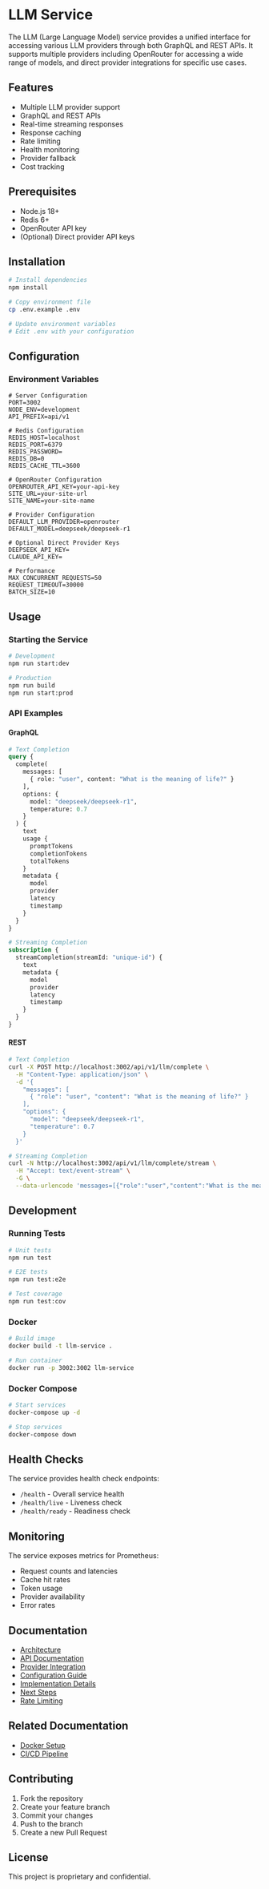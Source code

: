 # LLM Service

The LLM (Large Language Model) service provides a unified interface for accessing various LLM providers through both GraphQL and REST APIs. It supports multiple providers including OpenRouter for accessing a wide range of models, and direct provider integrations for specific use cases.

## Features

- Multiple LLM provider support
- GraphQL and REST APIs
- Real-time streaming responses
- Response caching
- Rate limiting
- Health monitoring
- Provider fallback
- Cost tracking

## Prerequisites

- Node.js 18+
- Redis 6+
- OpenRouter API key
- (Optional) Direct provider API keys

## Installation

```bash
# Install dependencies
npm install

# Copy environment file
cp .env.example .env

# Update environment variables
# Edit .env with your configuration
```

## Configuration

### Environment Variables

```env
# Server Configuration
PORT=3002
NODE_ENV=development
API_PREFIX=api/v1

# Redis Configuration
REDIS_HOST=localhost
REDIS_PORT=6379
REDIS_PASSWORD=
REDIS_DB=0
REDIS_CACHE_TTL=3600

# OpenRouter Configuration
OPENROUTER_API_KEY=your-api-key
SITE_URL=your-site-url
SITE_NAME=your-site-name

# Provider Configuration
DEFAULT_LLM_PROVIDER=openrouter
DEFAULT_MODEL=deepseek/deepseek-r1

# Optional Direct Provider Keys
DEEPSEEK_API_KEY=
CLAUDE_API_KEY=

# Performance
MAX_CONCURRENT_REQUESTS=50
REQUEST_TIMEOUT=30000
BATCH_SIZE=10
```

## Usage

### Starting the Service

```bash
# Development
npm run start:dev

# Production
npm run build
npm run start:prod
```

### API Examples

#### GraphQL

```graphql
# Text Completion
query {
  complete(
    messages: [
      { role: "user", content: "What is the meaning of life?" }
    ],
    options: {
      model: "deepseek/deepseek-r1",
      temperature: 0.7
    }
  ) {
    text
    usage {
      promptTokens
      completionTokens
      totalTokens
    }
    metadata {
      model
      provider
      latency
      timestamp
    }
  }
}

# Streaming Completion
subscription {
  streamCompletion(streamId: "unique-id") {
    text
    metadata {
      model
      provider
      latency
      timestamp
    }
  }
}
```

#### REST

```bash
# Text Completion
curl -X POST http://localhost:3002/api/v1/llm/complete \
  -H "Content-Type: application/json" \
  -d '{
    "messages": [
      { "role": "user", "content": "What is the meaning of life?" }
    ],
    "options": {
      "model": "deepseek/deepseek-r1",
      "temperature": 0.7
    }
  }'

# Streaming Completion
curl -N http://localhost:3002/api/v1/llm/complete/stream \
  -H "Accept: text/event-stream" \
  -G \
  --data-urlencode 'messages=[{"role":"user","content":"What is the meaning of life?"}]'
```

## Development

### Running Tests

```bash
# Unit tests
npm run test

# E2E tests
npm run test:e2e

# Test coverage
npm run test:cov
```

### Docker

```bash
# Build image
docker build -t llm-service .

# Run container
docker run -p 3002:3002 llm-service
```

### Docker Compose

```bash
# Start services
docker-compose up -d

# Stop services
docker-compose down
```

## Health Checks

The service provides health check endpoints:

- `/health` - Overall service health
- `/health/live` - Liveness check
- `/health/ready` - Readiness check

## Monitoring

The service exposes metrics for Prometheus:

- Request counts and latencies
- Cache hit rates
- Token usage
- Provider availability
- Error rates

## Documentation

- [Architecture](docs/architecture.md)
- [API Documentation](docs/api.md)
- [Provider Integration](docs/providers.md)
- [Configuration Guide](docs/configuration.md)
- [Implementation Details](docs/implementation.md)
- [Next Steps](docs/next-steps.md)
- [Rate Limiting](docs/rate-limiting.md)

## Related Documentation

- [Docker Setup](../../tools/docker.md)
- [CI/CD Pipeline](../../workflows/cicd.md)

## Contributing

1. Fork the repository
2. Create your feature branch
3. Commit your changes
4. Push to the branch
5. Create a new Pull Request

## License

This project is proprietary and confidential.